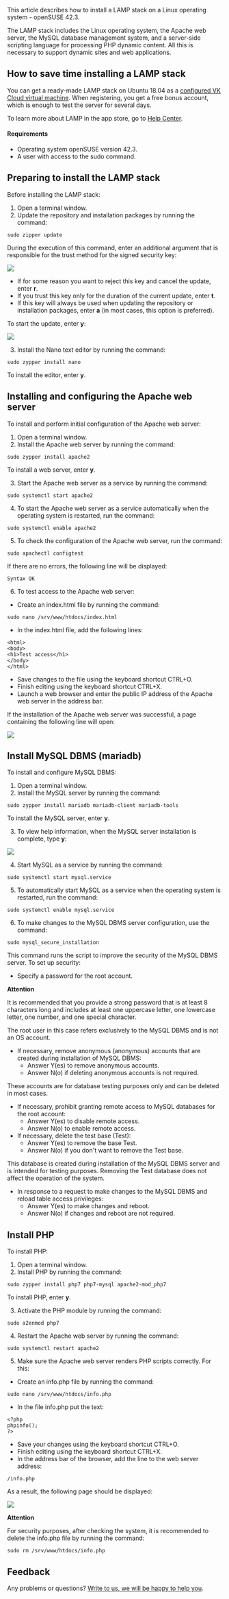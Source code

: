 This article describes how to install a LAMP stack on a Linux operating system - openSUSE 42.3.

The LAMP stack includes the Linux operating system, the Apache web server, the MySQL database management system, and a server-side scripting language for processing PHP dynamic content. All this is necessary to support dynamic sites and web applications.

## How to save time installing a LAMP stack

You can get a ready-made LAMP stack on Ubuntu 18.04 as a [configured VK Cloud virtual machine](https://mcs.mail.ru/app/services/marketplace/). When registering, you get a free bonus account, which is enough to test the server for several days.

To learn more about LAMP in the app store, go to [Help Center](https://mcs.mail.ru/help/quick-start/-lamp-stack-apachephp).

#### Requirements

- Operating system openSUSE version 42.3.
- A user with access to the sudo command.

## Preparing to install the LAMP stack

Before installing the LAMP stack:

1. Open a terminal window.
2. Update the repository and installation packages by running the command:

```
sudo zipper update
```

During the execution of this command, enter an additional argument that is responsible for the trust method for the signed security key:

![](./assets/1554622498215-1554622498215-png)

- If for some reason you want to reject this key and cancel the update, enter **r**.
- If you trust this key only for the duration of the current update, enter **t**.
- If this key will always be used when updating the repository or installation packages, enter **a** (in most cases, this option is preferred).

To start the update, enter **y**:

![](./assets/1554622498495-1554622498495-png)

3. Install the Nano text editor by running the command:

```
sudo zypper install nano
```

To install the editor, enter **y**.

## Installing and configuring the Apache web server

To install and perform initial configuration of the Apache web server:

1. Open a terminal window.
2. Install the Apache web server by running the command:

```
sudo zypper install apache2
```

To install a web server, enter **y**.

3. Start the Apache web server as a service by running the command:

```
sudo systemctl start apache2
```

4. To start the Apache web server as a service automatically when the operating system is restarted, run the command:

```
sudo systemctl enable apache2
```

5. To check the configuration of the Apache web server, run the command:

```
sudo apachectl configtest
```

If there are no errors, the following line will be displayed:

```
Syntax OK
```

6. To test access to the Apache web server:

- Create an index.html file by running the command:

```
sudo nano /srv/www/htdocs/index.html
```

- In the index.html file, add the following lines:

```
<html>
<body>
<h1>Test access</h1>
</body>
</html>
```

- Save changes to the file using the keyboard shortcut CTRL+O.
- Finish editing using the keyboard shortcut CTRL+X.
- Launch a web browser and enter the public IP address of the Apache web server in the address bar.

If the installation of the Apache web server was successful, a page containing the following line will open:

![](./assets/1554625419224-1554625419224-png)

## Install MySQL DBMS (mariadb)

To install and configure MySQL DBMS:

1. Open a terminal window.
2. Install the MySQL server by running the command:

```
sudo zypper install mariadb mariadb-client mariadb-tools
```

To install the MySQL server, enter **y**.

3. To view help information, when the MySQL server installation is complete, type **y**:

![](./assets/1554625522460-1554625522460-png)

4. Start MySQL as a service by running the command:

```
sudo systemctl start mysql.service
```

5. To automatically start MySQL as a service when the operating system is restarted, run the command:

```
sudo systemctl enable mysql.service
```

6. To make changes to the MySQL DBMS server configuration, use the command:

```
sudo mysql_secure_installation
```

This command runs the script to improve the security of the MySQL DBMS server. To set up security:

- Specify a password for the root account.

<warn>

**Attention**

It is recommended that you provide a strong password that is at least 8 characters long and includes at least one uppercase letter, one lowercase letter, one number, and one special character.

</warn>

The root user in this case refers exclusively to the MySQL DBMS and is not an OS account.

- If necessary, remove anonymous (anonymous) accounts that are created during installation of MySQL DBMS:
  - Answer Y(es) to remove anonymous accounts.
  - Answer N(o) if deleting anonymous accounts is not required.

These accounts are for database testing purposes only and can be deleted in most cases.

- If necessary, prohibit granting remote access to MySQL databases for the root account:
  - Answer Y(es) to disable remote access.
  - Answer N(o) to enable remote access.
- If necessary, delete the test base (Test):
  - Answer Y(es) to remove the base Test.
  - Answer N(o) if you don't want to remove the Test base.

This database is created during installation of the MySQL DBMS server and is intended for testing purposes. Removing the Test database does not affect the operation of the system.

- In response to a request to make changes to the MySQL DBMS and reload table access privileges:
  - Answer Y(es) to make changes and reboot.
  - Answer N(o) if changes and reboot are not required.

## Install PHP

To install PHP:

1. Open a terminal window.
2. Install PHP by running the command:

```
sudo zypper install php7 php7-mysql apache2-mod_php7
```

To install PHP, enter **y**.

3. Activate the PHP module by running the command:

```
sudo a2enmod php7
```

4. Restart the Apache web server by running the command:

```
sudo systemctl restart apache2
```

5. Make sure the Apache web server renders PHP scripts correctly. For this:

- Create an info.php file by running the command:

```
sudo nano /srv/www/htdocs/info.php
```

- In the file info.php put the text:

```
<?php
phpinfo();
?>
```

- Save your changes using the keyboard shortcut CTRL+O.
- Finish editing using the keyboard shortcut CTRL+X.
- In the address bar of the browser, add the line to the web server address:

```
/info.php
```

As a result, the following page should be displayed:

![](./assets/1554626348295-1554626348295-png)

<warn>

**Attention**

For security purposes, after checking the system, it is recommended to delete the info.php file by running the command:

```
sudo rm /srv/www/htdocs/info.php
```

</warn>

## **Feedback**

Any problems or questions? [Write to us, we will be happy to help you](https://mcs.mail.ru/help/contact-us).

